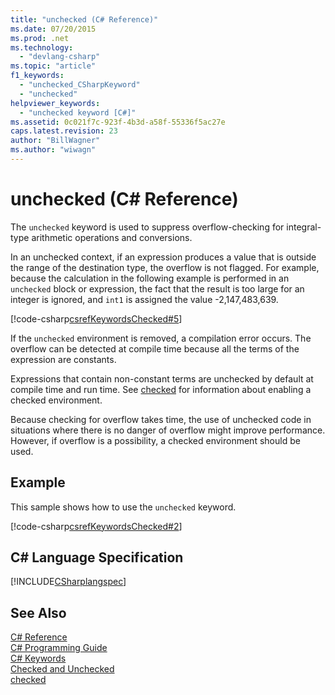 ```yaml
---
title: "unchecked (C# Reference)"
ms.date: 07/20/2015
ms.prod: .net
ms.technology: 
  - "devlang-csharp"
ms.topic: "article"
f1_keywords: 
  - "unchecked_CSharpKeyword"
  - "unchecked"
helpviewer_keywords: 
  - "unchecked keyword [C#]"
ms.assetid: 0c021f7c-923f-4b3d-a58f-55336f5ac27e
caps.latest.revision: 23
author: "BillWagner"
ms.author: "wiwagn"
---
```

# unchecked (C# Reference)
The `unchecked` keyword is used to suppress overflow-checking for integral-type arithmetic operations and conversions.  
  
 In an unchecked context, if an expression produces a value that is outside the range of the destination type, the overflow is not flagged. For example, because the calculation in the following example is performed in an `unchecked` block or expression, the fact that the result is too large for an integer is ignored, and `int1` is assigned the value -2,147,483,639.  
  
 [!code-csharp[csrefKeywordsChecked#5](../../../csharp/language-reference/keywords/codesnippet/CSharp/unchecked_1.cs)]  
  
 If the `unchecked` environment is removed, a compilation error occurs. The overflow can be detected at compile time because all the terms of the expression are constants.  
  
 Expressions that contain non-constant terms are unchecked by default at compile time and run time. See [checked](../../../csharp/language-reference/keywords/checked.md) for information about enabling a checked environment.  
  
 Because checking for overflow takes time, the use of unchecked code in situations where there is no danger of overflow might improve performance. However, if overflow is a possibility, a checked environment should be used.  
  
## Example  
 This sample shows how to use the `unchecked` keyword.  
  
 [!code-csharp[csrefKeywordsChecked#2](../../../csharp/language-reference/keywords/codesnippet/CSharp/unchecked_2.cs)]  
  
## C# Language Specification  
 [!INCLUDE[CSharplangspec](~/includes/csharplangspec-md.md)]  
  
## See Also  
 [C# Reference](../../../csharp/language-reference/index.md)  
 [C# Programming Guide](../../../csharp/programming-guide/index.md)  
 [C# Keywords](../../../csharp/language-reference/keywords/index.md)  
 [Checked and Unchecked](../../../csharp/language-reference/keywords/checked-and-unchecked.md)  
 [checked](../../../csharp/language-reference/keywords/checked.md)
